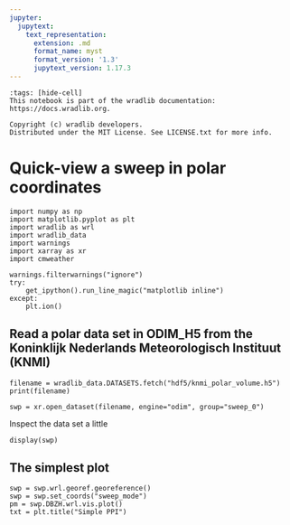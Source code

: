 ```yaml
---
jupyter:
  jupytext:
    text_representation:
      extension: .md
      format_name: myst
      format_version: '1.3'
      jupytext_version: 1.17.3
---
```


```{raw-cell}
:tags: [hide-cell]
This notebook is part of the wradlib documentation: https://docs.wradlib.org.

Copyright (c) wradlib developers.
Distributed under the MIT License. See LICENSE.txt for more info.
```

# Quick-view a sweep in polar coordinates

```{code-cell} python
import numpy as np
import matplotlib.pyplot as plt
import wradlib as wrl
import wradlib_data
import warnings
import xarray as xr
import cmweather

warnings.filterwarnings("ignore")
try:
    get_ipython().run_line_magic("matplotlib inline")
except:
    plt.ion()
```

## Read a polar data set in ODIM_H5 from the Koninklijk Nederlands Meteorologisch Instituut (KNMI)

```{code-cell} python
filename = wradlib_data.DATASETS.fetch("hdf5/knmi_polar_volume.h5")
print(filename)
```

```{code-cell} python
swp = xr.open_dataset(filename, engine="odim", group="sweep_0") 
```

Inspect the data set a little

```{code-cell} python
display(swp)
```

## The simplest plot

```{code-cell} python
swp = swp.wrl.georef.georeference()
swp = swp.set_coords("sweep_mode")
pm = swp.DBZH.wrl.vis.plot()
txt = plt.title("Simple PPI")
```
